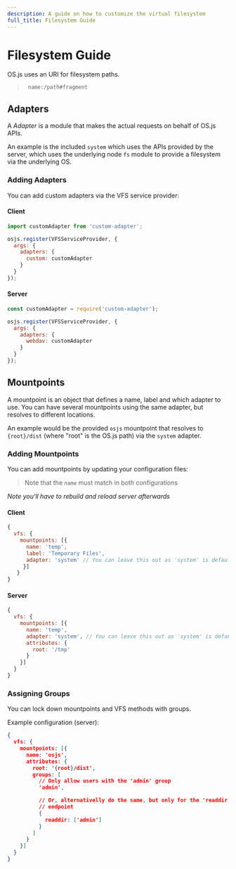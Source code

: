 ```yaml
---
description: A guide on how to customize the virtual filesystem
full_title: Filesystem Guide
---
```


# Filesystem Guide

OS.js uses an URI for filesystem paths.

> ` name:/path#fragment`

## Adapters

A *Adapter* is a module that makes the actual requests on behalf of OS.js APIs.

An example is the included `system` which uses the APIs provided by the server, which uses the underlying node `fs` module to provide a filesystem via the underlying OS.

### Adding Adapters

You can add custom adapters via the VFS service provider:

#### Client

```javascript
import customAdapter from 'custom-adapter';

osjs.register(VFSServiceProvider, {
  args: {
    adapters: {
      custom: customAdapter
    }
  }
});
```

#### Server

```javascript
const customAdapter = require('custom-adapter');

osjs.register(VFSServiceProvider, {
  args: {
    adapters: {
      webdav: customAdapter
    }
  }
});
```

## Mountpoints

A mountpoint is an object that defines a name, label and which adapter to use. You can have several mountpoints using the same adapter, but resolves to different locations.

An example would be the provided `osjs` mountpoint that resolves to `{root}/dist` (where "root" is the OS.js path) via the `system` adapter.

### Adding Mountpoints

You can add mountpoints by updating your configuration files:

> Note that the `name` must match in both configurations

*Note you'll have to rebuild and reload server afterwards*

#### Client

```javascript
{
  vfs: {
    mountpoints: [{
      name: 'temp',
      label: 'Temporary Files',
      adapter: 'system' // You can leave this out as 'system' is default
     }]
   }
}
```

#### Server

```javascript
{
  vfs: {
    mountpoints: [{
      name: 'temp',
      adapter: 'system', // You can leave this out as 'system' is default
      attributes: {
        root: '/tmp'
      }
    }]
  }
}
```

### Assigning Groups

You can lock down mountpoints and VFS methods with groups.

Example configuration (server):

```json
{
  vfs: {
    mountpoints: [{
      name: 'osjs',
      attributes: {
        root: '{root}/dist',
        groups: [
          // Only allow users with the 'admin' group
          'admin',

          // Or, alternativelly do the same, but only for the 'readdir'
          // endpoint
          {
            readdir: ['admin']
          }
        ]
      }
    }]
  }
}
```
